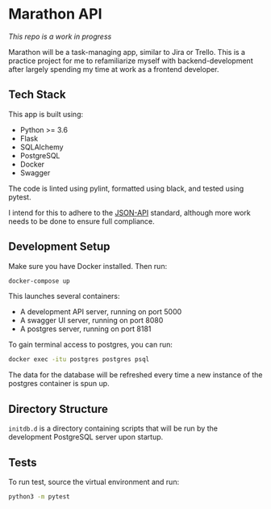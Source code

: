 # Marathon API

_This repo is a work in progress_

Marathon will be a task-managing app, similar to Jira or Trello. This is a practice project for me to refamiliarize myself with backend-development after largely spending my time at work as a frontend developer.

## Tech Stack

This app is built using:

-   Python >= 3.6
-   Flask
-   SQLAlchemy
-   PostgreSQL
-   Docker
-   Swagger

The code is linted using pylint, formatted using black, and tested using pytest.

I intend for this to adhere to the [JSON-API](https://jsonapi.org/) standard, although more work needs to be done to ensure full compliance.

## Development Setup

Make sure you have Docker installed. Then run:

```bash
docker-compose up
```

This launches several containers:

-   A development API server, running on port 5000
-   A swagger UI server, running on port 8080
-   A postgres server, running on port 8181

To gain terminal access to postgres, you can run:

```bash
docker exec -itu postgres postgres psql
```

The data for the database will be refreshed every time a new instance of the postgres container is spun up.

## Directory Structure

`initdb.d` is a directory containing scripts that will be run by the development PostgreSQL server upon startup.

## Tests

To run test, source the virtual environment and run:

```bash
python3 -m pytest
```
